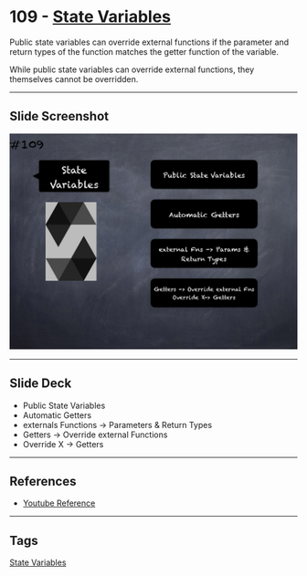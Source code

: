 # 109 - [State Variables](State%20Variables.md)
Public state variables can override external functions if the parameter and return types of the function matches the getter function of the variable. 

While public state variables can override external functions, they themselves cannot be overridden.

___
## Slide Screenshot
![109.png](../images/solidity201/109.png)
___
## Slide Deck
- Public State Variables
- Automatic Getters
- externals Functions -> Parameters & Return Types
- Getters -> Override external Functions
- Override X -> Getters
___
## References
- [Youtube Reference](https://youtu.be/3bFgsmsQXrE?t=687)
___
## Tags
[State Variables](../Solidity101/State%20Variables.md)